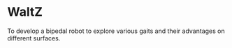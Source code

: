 # WaltZ
To develop a bipedal robot to explore various gaits and their advantages on different surfaces. 

